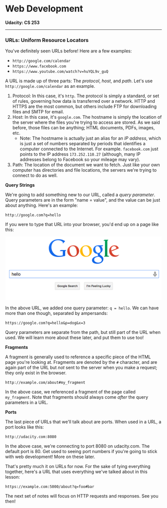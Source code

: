 # Web Development

**Udacity: CS 253**

---

### URLs: Uniform Resource Locators

You've definitely seen URLs before! Here are a few examples:

* `http://google.com/calendar`
* `https://www.facebook.com`
* `https://www.youtube.com/watch?v=huYQL9v_guQ`

A URL is made up of three parts: The *protocol*, *host*, and *path*. Let's use `http://google.com/calendar` as an example.

1. Protocol: In this case, it's `http`. The protocol is simply a standard, or set of rules, governing how data is transferred over a network. HTTP and HTTPS are the most common, but others include FTP for downloading files and SMTP for email.
2. Host: In this case, it's `google.com`. The hostname is simply the location of the server where the files you're trying to access are stored. As we said before, those files can be anything; HTML documents, PDFs, images, etc.
    * Note: The hostmame is actually just an alias for an *IP address*, which is just a set of numbers separated by periods that identifies a computer connected to the Internet. For example. `facebook.com` just points to the IP address `173.252.110.27` (although, many IP addresses belong to Facebook so your mileage may vary).
3. Path: The location of the document we want to fetch. Just like your own computer has directories and file locations, the servers we're trying to connect to do as well.

**Query Strings**

We're going to add something new to our URL, called a *query parameter*. Query parameters are in the form "name = value", and the value can be just about anything. Here's an example:

    http://google.com?q=hello

If you were to type that URL into your browser, you'd end up on a page like this:

![google](../img/google.png)

In the above URL, we added one query parameter: `q = hello`. We can have more than one though, separated by ampersands:

    https://google.com?q=hello&p=dog&x=3

Query parameters are separate from the path, but still part of the URL when used. We will learn more about these later, and put them to use too!

**Fragments**

A fragment is generally used to reference a specific piece of the HTML page you're looking at. Fragments are denoted by the `#` character, and are again part of the URL but *not* sent to the server when you make a request; they only exist in the browser.

    http://example.com/about#my_fragment

In the above case, we referenced a fragment of the page called `my_fragment`. Note that fragments should always come *after* the query parameters in a URL.

**Ports**

The last piece of URLs that we'll talk about are ports. When used in a URL, a port looks like this:

    http://udacity.com:8080

In the above case, we're connecting to port 8080 on udacity.com. The default port is 80. Get used to seeing port numbers if you're going to stick with web development! More on these later.

That's pretty much it on URLs for now. For the sake of tying everything together, here's a URL that uses everything we've talked about in this lesson:

    https://example.com:5000/about?q=foo#bar

The next set of notes will focus on HTTP requests and responses. See you then!


